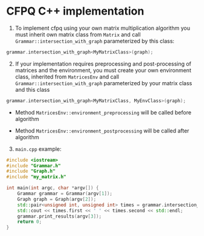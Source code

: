 # CFPQ C++ implementation

1. To implement cfpq using your own matrix multiplication algorithm you must inherit own matrix class from `Matrix` and call `Grammar::intersection_with_graph` parameterized by this class:
```cpp
grammar.intersection_with_graph<MyMatrixClass>(graph);
```
2. If your implementation requires preprocessing and post-processing of matrices and the environment, you must create your own environment class, inherited from `MatricesEnv` and call `Grammar::intersection_with_graph` parameterized by your matrix class and this class
```cpp
grammar.intersection_with_graph<MyMatrixClass, MyEnvClass>(graph);
```
* Method `MatricesEnv::environment_preprocessing` will be called before algorithm

* Method `MatricesEnv::environment_postprocessing` will be called after algorithm
3. `main.cpp` example:
```cpp
#include <iostream>
#include "Grammar.h"
#include "Graph.h"
#include "my_matrix.h"

int main(int argc, char *argv[]) {
    Grammar grammar = Grammar(argv[1]);
    Graph graph = Graph(argv[2]);
    std::pair<unsigned int, unsigned int> times = grammar.intersection_with_graph<M4riMatrix>(graph);
    std::cout << times.first << ' ' << times.second << std::endl;
    grammar.print_results(argv[3]);
    return 0;
}
```
